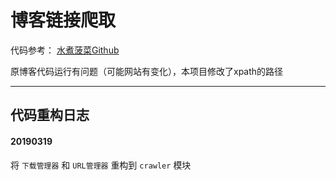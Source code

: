 # 博客链接爬取

代码参考： [水煮菠菜Github](https://github.com/shuizhubocai/crawler)

原博客代码运行有问题（可能网站有变化），本项目修改了xpath的路径

---
## 代码重构日志
#### 20190319
将 `下载管理器` 和 `URL管理器` 重构到 `crawler` 模块